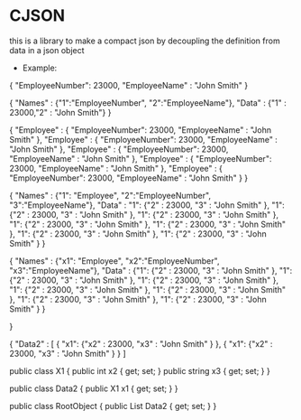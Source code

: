 CJSON
=====

this is a library to make a compact json by decoupling the definition from data in a json object

* Example:


{ "EmployeeNumber": 23000, "EmployeeName" : "John Smith" }

{
"Names" : {"1":"EmployeeNumber", "2":"EmployeeName"},
"Data" : {"1" : 23000,"2" : "John Smith"}
}          


{
"Employee" : { "EmployeeNumber": 23000, "EmployeeName" : "John Smith" },
"Employee" : { "EmployeeNumber": 23000, "EmployeeName" : "John Smith" },
"Employee" : { "EmployeeNumber": 23000, "EmployeeName" : "John Smith" },
"Employee" : { "EmployeeNumber": 23000, "EmployeeName" : "John Smith" },
"Employee" : { "EmployeeNumber": 23000, "EmployeeName" : "John Smith" }
}

{
"Names" : {"1": "Employee", "2":"EmployeeNumber", "3":"EmployeeName"},
"Data" :
"1": {"2" : 23000, "3" : "John Smith" },
"1": {"2" : 23000, "3" : "John Smith" },
"1": {"2" : 23000, "3" : "John Smith" },
"1": {"2" : 23000, "3" : "John Smith" },
"1": {"2" : 23000, "3" : "John Smith" },
"1": {"2" : 23000, "3" : "John Smith" },
"1": {"2" : 23000, "3" : "John Smith" }
}          



{
"Names" : {"x1": "Employee", "x2":"EmployeeNumber", "x3":"EmployeeName"},
"Data" :
{"1": {"2" : 23000, "3" : "John Smith" },
"1": {"2" : 23000, "3" : "John Smith" },
"1": {"2" : 23000, "3" : "John Smith" },
"1": {"2" : 23000, "3" : "John Smith" },
"1": {"2" : 23000, "3" : "John Smith" },
"1": {"2" : 23000, "3" : "John Smith" },
"1": {"2" : 23000, "3" : "John Smith" }
}          

}




{
"Data2" : [
{
"x1": {"x2" : 23000, "x3" : "John Smith" } 
},
{
"x1": {"x2" : 23000, "x3" : "John Smith" } 
}
]          



public class X1
{
    public int x2 { get; set; }
    public string x3 { get; set; }
}

public class Data2
{
    public X1 x1 { get; set; }
}

public class RootObject
{
    public List<Data2> Data2 { get; set; }
}


